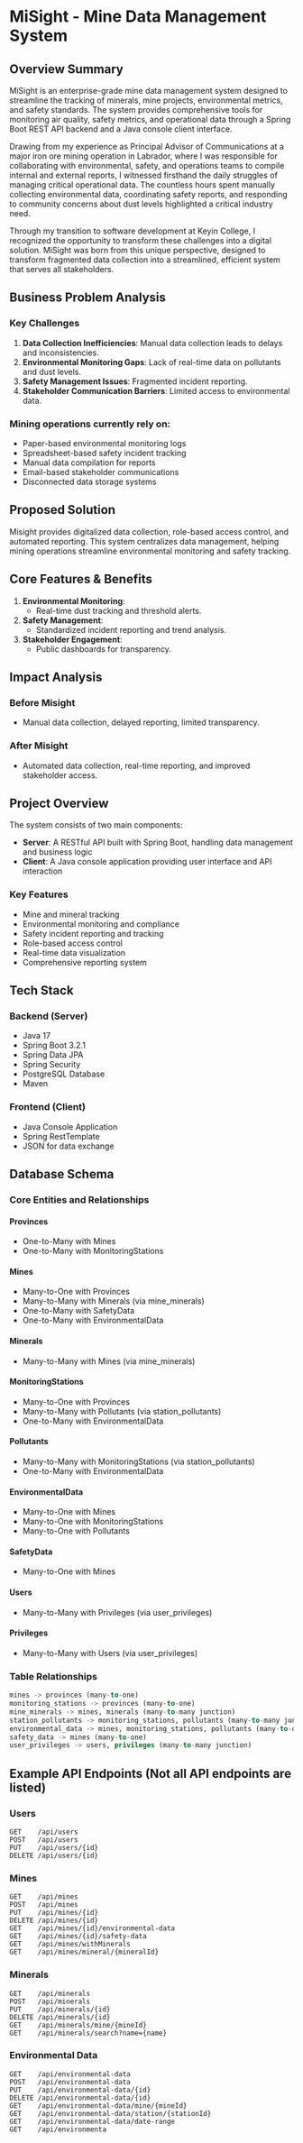 # MiSight - Mine Data Management System

## Overview Summary
MiSight is an enterprise-grade mine data management system designed to streamline the tracking of minerals, mine projects, environmental metrics, and safety standards. The system provides comprehensive tools for monitoring air quality, safety metrics, and operational data through a Spring Boot REST API backend and a Java console client interface.

Drawing from my experience as Principal Advisor of Communications at a major iron ore mining operation in Labrador, where I was responsible for collaborating with environmental, safety, and operations teams to compile internal and external reports, I witnessed firsthand the daily struggles of managing critical operational data. The countless hours spent manually collecting environmental data, coordinating safety reports, and responding to community concerns about dust levels highlighted a critical industry need.

Through my transition to software development at Keyin College, I recognized the opportunity to transform these challenges into a digital solution. MiSight was born from this unique perspective, designed to transform fragmented data collection into a streamlined, efficient system that serves all stakeholders.

## Business Problem Analysis
### Key Challenges
1. **Data Collection Inefficiencies**: Manual data collection leads to delays and inconsistencies.
2. **Environmental Monitoring Gaps**: Lack of real-time data on pollutants and dust levels.
3. **Safety Management Issues**: Fragmented incident reporting.
4. **Stakeholder Communication Barriers**: Limited access to environmental data.

### Mining operations currently rely on:
- Paper-based environmental monitoring logs
- Spreadsheet-based safety incident tracking
- Manual data compilation for reports
- Email-based stakeholder communications
- Disconnected data storage systems

## Proposed Solution
Misight provides digitalized data collection, role-based access control, and automated reporting. This system centralizes data management, helping mining operations streamline environmental monitoring and safety tracking.

## Core Features & Benefits
1. **Environmental Monitoring**:
    - Real-time dust tracking and threshold alerts.
2. **Safety Management**:
    - Standardized incident reporting and trend analysis.
3. **Stakeholder Engagement**:
    - Public dashboards for transparency.

## Impact Analysis
### Before Misight
- Manual data collection, delayed reporting, limited transparency.

### After Misight
- Automated data collection, real-time reporting, and improved stakeholder access.

## Project Overview
The system consists of two main components:
- **Server**: A RESTful API built with Spring Boot, handling data management and business logic
- **Client**: A Java console application providing user interface and API interaction

### Key Features
- Mine and mineral tracking
- Environmental monitoring and compliance
- Safety incident reporting and tracking
- Role-based access control
- Real-time data visualization
- Comprehensive reporting system

## Tech Stack

### Backend (Server)
- Java 17
- Spring Boot 3.2.1
- Spring Data JPA
- Spring Security
- PostgreSQL Database
- Maven

### Frontend (Client)
- Java Console Application
- Spring RestTemplate
- JSON for data exchange

## Database Schema

### Core Entities and Relationships

#### Provinces
- One-to-Many with Mines
- One-to-Many with MonitoringStations

#### Mines
- Many-to-One with Provinces
- Many-to-Many with Minerals (via mine_minerals)
- One-to-Many with SafetyData
- One-to-Many with EnvironmentalData

#### Minerals
- Many-to-Many with Mines (via mine_minerals)

#### MonitoringStations
- Many-to-One with Provinces
- Many-to-Many with Pollutants (via station_pollutants)
- One-to-Many with EnvironmentalData

#### Pollutants
- Many-to-Many with MonitoringStations (via station_pollutants)
- One-to-Many with EnvironmentalData

#### EnvironmentalData
- Many-to-One with Mines
- Many-to-One with MonitoringStations
- Many-to-One with Pollutants

#### SafetyData
- Many-to-One with Mines

#### Users
- Many-to-Many with Privileges (via user_privileges)

#### Privileges
- Many-to-Many with Users (via user_privileges)

### Table Relationships
```sql
mines -> provinces (many-to-one)
monitoring_stations -> provinces (many-to-one)
mine_minerals -> mines, minerals (many-to-many junction)
station_pollutants -> monitoring_stations, pollutants (many-to-many junction)
environmental_data -> mines, monitoring_stations, pollutants (many-to-one)
safety_data -> mines (many-to-one)
user_privileges -> users, privileges (many-to-many junction)
```

## Example API Endpoints (Not all API endpoints are listed)

### Users
```
GET    /api/users
POST   /api/users
PUT    /api/users/{id}
DELETE /api/users/{id}
```

### Mines
```
GET    /api/mines
POST   /api/mines
PUT    /api/mines/{id}
DELETE /api/mines/{id}
GET    /api/mines/{id}/environmental-data
GET    /api/mines/{id}/safety-data
GET    /api/mines/withMinerals
GET    /api/mines/mineral/{mineralId}
```

### Minerals
```
GET    /api/minerals
POST   /api/minerals
PUT    /api/minerals/{id}
DELETE /api/minerals/{id}
GET    /api/minerals/mine/{mineId}
GET    /api/minerals/search?name={name}
```

### Environmental Data
```
GET    /api/environmental-data
POST   /api/environmental-data
PUT    /api/environmental-data/{id}
DELETE /api/environmental-data/{id}
GET    /api/environmental-data/mine/{mineId}
GET    /api/environmental-data/station/{stationId}
GET    /api/environmental-data/date-range
GET    /api/environmenta

